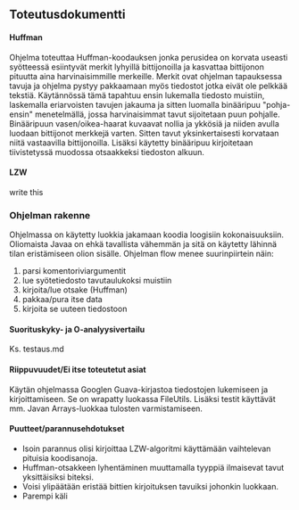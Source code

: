 ## Toteutusdokumentti

#### Huffman
Ohjelma toteuttaa Huffman-koodauksen jonka perusidea on korvata useasti syötteessä esiintyvät merkit lyhyillä bittijonoilla ja kasvattaa bittijonon pituutta aina harvinaisimmille merkeille. 
Merkit ovat ohjelman tapauksessa tavuja ja ohjelma pystyy pakkaamaan myös tiedostot jotka eivät ole pelkkää tekstiä.
Käytännössä tämä tapahtuu ensin lukemalla tiedosto muistiin, laskemalla eriarvoisten tavujen jakauma ja sitten luomalla binääripuu "pohja-ensin" menetelmällä, jossa harvinaisimmat tavut sijoitetaan puun pohjalle.
Binääripuun vasen/oikea-haarat kuvaavat nollia ja ykkösiä ja niiden avulla luodaan bittijonot merkkejä varten. 
Sitten tavut yksinkertaisesti korvataan niitä vastaavilla bittijonoilla. 
Lisäksi käytetty binääripuu kirjoitetaan tiivistetyssä muodossa otsaakkeksi tiedoston alkuun.   

#### LZW
write this

### Ohjelman rakenne
Ohjelmassa on käytetty luokkia jakamaan koodia loogisiin kokonaisuuksiin. 
Oliomaista Javaa on ehkä tavallista vähemmän ja sitä on käytetty lähinnä tilan eristämiseen olion sisälle.
Ohjelman flow menee suurinpiirtein näin:
1. parsi komentoriviargumentit
2. lue syötetiedosto tavutaulukoksi muistiin
3. kirjoita/lue otsake (Huffman)
4. pakkaa/pura itse data
5. kirjoita se uuteen tiedostoon

#### Suorituskyky- ja O-analyysivertailu
Ks. testaus.md

#### Riippuvuudet/Ei itse toteutetut asiat
Käytän ohjelmassa Googlen Guava-kirjastoa tiedostojen lukemiseen ja kirjoittamiseen. 
Se on wrapatty luokassa FileUtils. Lisäksi testit käyttävät mm. Javan Arrays-luokkaa tulosten varmistamiseen. 

#### Puutteet/parannusehdotukset
* Isoin parannus olisi kirjoittaa LZW-algoritmi käyttämään vaihtelevan pituisia koodisanoja.
* Huffman-otsakkeen lyhentäminen muuttamalla tyyppiä ilmaisevat tavut yksittäisiksi biteksi.
* Voisi ylipäätään eristää bittien kirjoituksen tavuiksi johonkin luokkaan.
* Parempi käli
